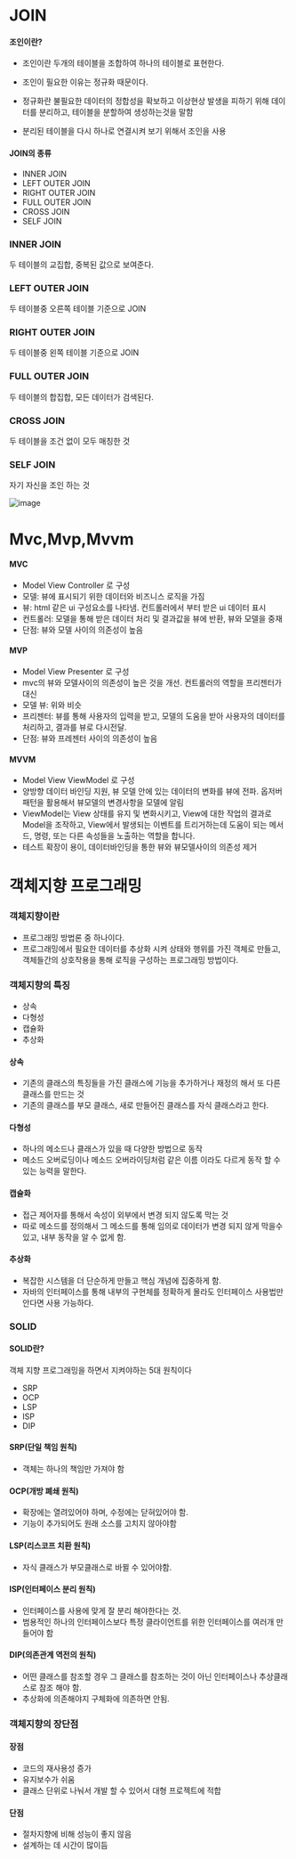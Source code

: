# JOIN
#### 조인이란?
- 조인이란 두개의 테이블을 조합하여 하나의 테이블로 표현한다.
 
- 조인이 필요한 이유는 정규화 때문이다. 
- 정규화란 불필요한 데이터의 정합성을 확보하고 이상현상 발생을 피하기 위해 데이터를 분리하고, 테이블을 분할하여 생성하는것을 말함 
- 분리된 테이블을 다시 하나로 연결시켜 보기 위해서 조인을 사용
#### JOIN의 종류
- INNER JOIN
- LEFT OUTER JOIN
- RIGHT OUTER JOIN
- FULL OUTER JOIN
- CROSS JOIN
- SELF JOIN
### INNER JOIN
두 테이블의 교집합, 중복된 값으로 보여준다.
### LEFT OUTER JOIN
두 테이블중 오른쪽 테이블 기준으로 JOIN
### RIGHT OUTER JOIN
두 테이블중 왼쪽 테이블 기준으로 JOIN
### FULL OUTER JOIN
두 테이블의 합집합, 모든 데이터가 검색된다.
### CROSS JOIN
두 테이블을 조건 없이 모두 매칭한 것
### SELF JOIN
자기 자신을 조인 하는 것

![image](https://github.com/backend-dev-interview/backend-dev-interview/assets/52907198/9fec06ca-fb93-4342-bcd3-249974de7a93)

# Mvc,Mvp,Mvvm
#### MVC
- Model View Controller 로 구성
- 모델: 뷰에 표시되기 위한 데이터와 비즈니스 로직을 가짐
- 뷰: html 같은 ui 구성요소를 나타냄. 컨트롤러에서 부터 받은 ui 데이터 표시
- 컨트롤러: 모델을 통해 받은 데이터 처리 및 결과값을 뷰에 반환, 뷰와 모델을 중재
- 단점: 뷰와 모델 사이의 의존성이 높음
#### MVP
- Model View Presenter 로 구성
- mvc의 뷰와 모델사이의 의존성이 높은 것을 개선. 컨트롤러의 역할을 프리젠터가 대신
- 모델 뷰: 위와 비슷
- 프리젠터: 뷰를 통해 사용자의 입력을 받고, 모델의 도움을 받아 사용자의 데이터를 처리하고, 결과를 뷰로 다시전달.
- 단점: 뷰와 프레젠터 사이의 의존성이 높음
#### MVVM
- Model View ViewModel 로 구성
- 양방향 데이터 바인딩 지원, 뷰 모델 안에 있는 데이터의 변화를 뷰에 전파. 옵저버 패턴을 활용해서 뷰모델의 변경사항을 모델에 알림
- ViewModel는 View 상태를 유지 및 변화시키고, View에 대한 작업의 결과로 Model을 조작하고, View에서 발생되는 이벤트를 트리거하는데 도움이 되는 메서드, 명령, 또는 다른 속성들을 노출하는 역할을 합니다.
- 테스트 확장이 용이, 데이터바인딩을 통한 뷰와 뷰모델사이의 의존성 제거
  
# 객체지향 프로그래밍
### 객체지향이란
- 프로그래밍 방법론 중 하나이다.
- 프로그래밍에서 필요한 데이터를 추상화 시켜 상태와 행위를 가진 객체로 만들고, 객체들간의 상호작용을 통해 로직을 구성하는 프로그래밍 방법이다.

### 객체지향의 특징
- 상속
- 다형성
- 캡슐화
- 추상화
#### 상속
- 기존의 클래스의 특징들을 가진 클래스에 기능을 추가하거나 재정의 해서 또 다른 클래스를 만드는 것
- 기존의 클래스를 부모 클래스, 새로 만들어진 클래스를 자식 클래스라고 한다.
#### 다형성
- 하나의 메소드나 클래스가 있을 때 다양한 방법으로 동작
- 메소드 오버로딩이나 메소드 오버라이딩처럼 같은 이름 이라도 다르게 동작 할 수 있는 능력을 말한다.
#### 캡슐화
- 접근 제어자를 통해서 속성이 외부에서 변경 되지 않도록 막는 것
- 따로 메소드를 정의해서 그 메소드를 통해 임의로 데이터가 변경 되지 않게 막을수 있고, 내부 동작을 알 수 없게 함.
#### 추상화
- 복잡한 시스템을 더 단순하게 만들고 핵심 개념에 집중하게 함.
- 자바의 인터페이스를 통해 내부의 구현체를 정확하게 몰라도 인터페이스 사용법만 안다면 사용 가능하다.
### SOLID
#### SOLID란?
객체 지향 프로그래밍을 하면서 지켜야하는 5대 원칙이다
- SRP
- OCP
- LSP
- ISP
- DIP
#### SRP(단일 책임 원칙)
- 객체는 하나의 책임만 가져야 함
#### OCP(개방 폐쇄 원칙)
- 확장에는 열려있어야 하며, 수정에는 닫혀있어야 함.
- 기능이 추가되어도 원래 소스를 고치지 않아야함
#### LSP(리스코프 치환 원칙)
- 자식 클래스가 부모클래스로 바뀔 수 있어야함.
#### ISP(인터페이스 분리 원칙)
- 인터페이스를 사용에 맞게 잘 분리 해야한다는 것.
- 범용적인 하나의 인터페이스보다 특정 클라이언트를 위한 인터페이스를 여러개 만들어야 함
#### DIP(의존관계 역전의 원칙)
- 어떤 클래스를 참조할 경우 그 클래스를 참조하는 것이 아닌 인터페이스나 추상클래스로 참조 해야 함.
- 추상화에 의존해야지 구체화에 의존하면 안됨.
### 객체지향의 장단점
#### 장점
- 코드의 재사용성 증가
- 유지보수가 쉬움
- 클래스 단위로 나눠서 개발 할 수 있어서 대형 프로젝트에 적합
#### 단점
- 절차지향에 비해 성능이 좋지 않음
- 설계하는 데 시간이 많이듬

